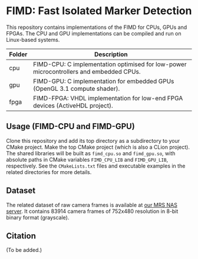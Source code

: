 # FIMD: Fast Isolated Marker Detection

This repository contains implementations of the FIMD for CPUs, GPUs and FPGAs. The CPU and GPU implementations can be compiled and run on Linux-based systems.

| Folder | Description                                                                            |
|--------|----------------------------------------------------------------------------------------|
| cpu    | FIMD-CPU: C implementation optimised for low-power microcontrollers and embedded CPUs. |
| gpu    | FIMD-GPU: C implementation for embedded GPUs (OpenGL 3.1 compute shader).              |
| fpga   | FIMD-FPGA: VHDL implementation for low-end FPGA devices (ActiveHDL project).           |

## Usage (FIMD-CPU and FIMD-GPU)

Clone this repository and add its top directory as a subdirectory to your CMake project. Make the top CMake project (which is also a CLion project). The shared libraries will be built as `fimd_cpu.so` and `fimd_gpu.so`, with absolute paths in CMake variables `FIMD_CPU_LIB` and `FIMD_GPU_LIB`, respectively. See the `CMakeLists.txt` files and executable examples in the related directories for more details.

## Dataset

The related dataset of raw camera frames is available at [our MRS NAS server](https://nasmrs.felk.cvut.cz/index.php/s/AtyqwaS4VOC1EYG). It contains 83914 camera frames of 752x480 resolution in 8-bit binary format (grayscale).

## Citation
(To be added.)

